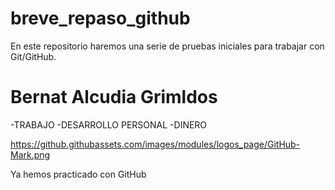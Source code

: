 # breve_repaso_github
En este repositorio haremos una serie de pruebas iniciales para trabajar con Git/GitHub.
<h1> Bernat Alcudia Grimldos </h1>
-TRABAJO
-DESARROLLO PERSONAL
-DINERO


<href>https://github.githubassets.com/images/modules/logos_page/GitHub-Mark.png</href>


Ya hemos practicado con GitHub
